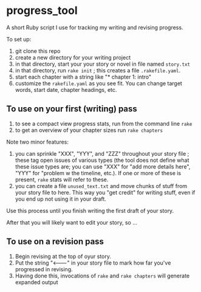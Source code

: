 # progress_tool

A short Ruby script I use for tracking my writing and revising progress.

To set up:

1. git clone this repo
1. create a new directory for your writing project
1. in that directory, start your your story or novel in file named `story.txt`
1. in that directory, run `rake init` ; this creates a file `.rakefile.yaml`.  
1. start each chapter with a string like "* chapter 1: intro"
1. customize the `rakefile.yaml` as you see fit.  You can change target words, start date, chapter headings, etc.

## To use on your first (writing) pass

1. to see a compact view progress stats, run from the command line `rake`
1. to get an overview of your chapter sizes run `rake chapters`

Note two minor features:

1. you can sprinkle "XXX", "YYY", and "ZZZ" throughout your story file ; these tag open issues of various types (the tool does not define what these issue types are; you can use "XXX"  for "add more details here", "YYY" for "problem w the timeline, etc.).  If one or more of these is present, `rake` stats will refer to these.
1. you can create a file `unused_text.txt` and move chunks of stuff from your story file to here.  This way you "get credit" for writing stuff, even if you end up not using it in your draft.

Use this process until you finish writing the first draft of your story.

After that you will likely want to edit your story, so ...

## To use on a revision pass

1. Begin revising at the top of oyur story. 
1. Put the string "<---" in your story file to mark how far you've progressed in revising.
1. Having done this, invocations of `rake` and `rake chapters` will generate expanded output

